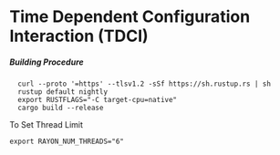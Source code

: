 # Time Dependent Configuration Interaction (TDCI)


##### Building Procedure 
```
  curl --proto '=https' --tlsv1.2 -sSf https://sh.rustup.rs | sh
  rustup default nightly
  export RUSTFLAGS="-C target-cpu=native"
  cargo build --release
```


To Set Thread Limit 
```
export RAYON_NUM_THREADS="6"
```
